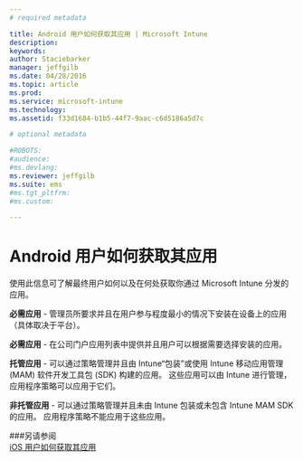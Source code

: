 ```yaml
---
# required metadata

title: Android 用户如何获取其应用 | Microsoft Intune
description:
keywords:
author: Staciebarker
manager: jeffgilb
ms.date: 04/28/2016
ms.topic: article
ms.prod:
ms.service: microsoft-intune
ms.technology:
ms.assetid: f33d1684-b1b5-44f7-9aac-c6d5186a5d7c

# optional metadata

#ROBOTS:
#audience:
#ms.devlang:
ms.reviewer: jeffgilb
ms.suite: ems
#ms.tgt_pltfrm:
#ms.custom:

---
```



# Android 用户如何获取其应用
使用此信息可了解最终用户如何以及在何处获取你通过 Microsoft Intune 分发的应用。 

**必需应用** - 管理员所要求并且在用户参与程度最小的情况下安装在设备上的应用（具体取决于平台）。

**必需应用** - 在公司门户应用列表中提供并且用户可以根据需要选择安装的应用。

**托管应用** - 可以通过策略管理并且由 Intune“包装”或使用 Intune 移动应用管理 (MAM) 软件开发工具包 (SDK) 构建的应用。 这些应用可以由 Intune 进行管理，应用程序策略可以应用于它们。

**非托管应用** - 可以通过策略管理并且未由 Intune 包装或未包含 Intune MAM SDK 的应用。 应用程序策略不能应用于这些应用。

###另请参阅</br>
[iOS 用户如何获取其应用](how-your-windows-users-get-their-apps.md)

<!--HONumber=May16_HO2-->


